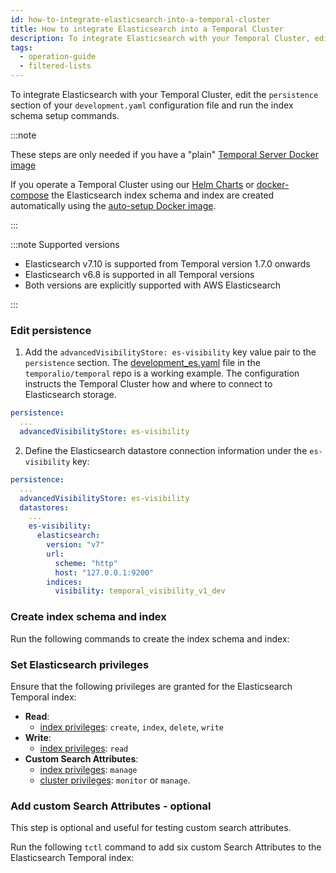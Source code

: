 ```yaml
---
id: how-to-integrate-elasticsearch-into-a-temporal-cluster
title: How to integrate Elasticsearch into a Temporal Cluster
description: To integrate Elasticsearch with your Temporal Cluster, edit the `persistence` section of your `development.yaml` configuration file and run the index schema setup commands.
tags:
  - operation-guide
  - filtered-lists
---
```


To integrate Elasticsearch with your Temporal Cluster, edit the `persistence` section of your `development.yaml` configuration file and run the index schema setup commands.

:::note

These steps are only needed if you have a "plain" [Temporal Server Docker image](https://hub.docker.com/r/temporalio/server)

If you operate a Temporal Cluster using our [Helm Charts](https://github.com/temporalio/helm-charts) or
[docker-compose](https://github.com/temporalio/docker-compose) the Elasticsearch index schema and index are created automatically using the [auto-setup Docker image](https://hub.docker.com/r/temporalio/auto-setup).

:::

:::note Supported versions

- Elasticsearch v7.10 is supported from Temporal version 1.7.0 onwards
- Elasticsearch v6.8 is supported in all Temporal versions
- Both versions are explicitly supported with AWS Elasticsearch

:::

### Edit persistence

1. Add the `advancedVisibilityStore: es-visibility` key value pair to the `persistence` section.
   The [development_es.yaml](https://github.com/temporalio/temporal/blob/master/config/development_es.yaml) file in the `temporalio/temporal` repo is a working example.
   The configuration instructs the Temporal Cluster how and where to connect to Elasticsearch storage.

```yaml
persistence:
  ...
  advancedVisibilityStore: es-visibility
```

2. Define the Elasticsearch datastore connection information under the `es-visibility` key:

```yaml
persistence:
  ...
  advancedVisibilityStore: es-visibility
  datastores:
    ...
    es-visibility:
      elasticsearch:
        version: "v7"
        url:
          scheme: "http"
          host: "127.0.0.1:9200"
        indices:
          visibility: temporal_visibility_v1_dev
```

### Create index schema and index

Run the following commands to create the index schema and index:

<!--SNIPSTART setup-es-template-commands-->
<!--SNIPEND-->

### Set Elasticsearch privileges

Ensure that the following privileges are granted for the Elasticsearch Temporal index:

- **Read**:
  - [index privileges](https://www.elastic.co/guide/en/elasticsearch/reference/current/security-privileges.html#privileges-list-indices): `create`, `index`, `delete`, `write`
- **Write**:
  - [index privileges](https://www.elastic.co/guide/en/elasticsearch/reference/current/security-privileges.html#privileges-list-indices): `read`
- **Custom Search Attributes**:
  - [index privileges](https://www.elastic.co/guide/en/elasticsearch/reference/current/security-privileges.html#privileges-list-indices): `manage`
  - [cluster privileges](https://www.elastic.co/guide/en/elasticsearch/reference/current/security-privileges.html#privileges-list-cluster): `monitor` or `manage`.

### Add custom Search Attributes - optional

This step is optional and useful for testing custom search attributes.

Run the following `tctl` command to add six custom Search Attributes to the Elasticsearch Temporal index:

<!--SNIPSTART add-custom-search-attributes-for-testing-command-->
<!--SNIPEND-->
